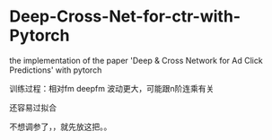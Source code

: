 # Deep-Cross-Net-for-ctr-with-Pytorch
the implementation of the paper 'Deep &amp; Cross Network for Ad Click Predictions' with pytorch


训练过程：相对fm deepfm 波动更大，可能跟n阶连乘有关

还容易过拟合

不想调参了，，就先放这把。。
